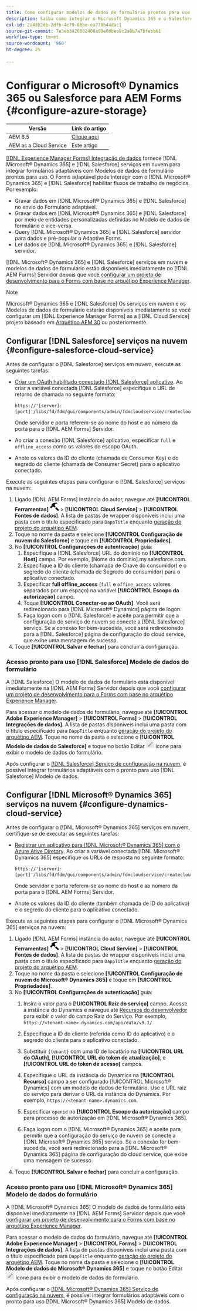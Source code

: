 ```yaml
---
title: Como configurar modelos de dados de formulário prontos para uso do Microsoft Dynamics 365 e Salesforce para o Adaptive Forms?
description: Saiba como integrar o Microsoft Dynamics 365 e o Salesforce ao Adaptive Forms.
exl-id: 2a43b2db-2dfb-4c79-88be-ea770b44dac1
source-git-commit: 7e3eb3426002408a90e08bee9c2a8b7a7bfebb61
workflow-type: tm+mt
source-wordcount: '960'
ht-degree: 2%

---
```


# Configurar o Microsoft® Dynamics 365 ou Salesforce para AEM Forms {#configure-azure-storage}

| Versão | Link do artigo |
| -------- | ---------------------------- |
| AEM 6.5 | [Clique aqui](https://experienceleague.adobe.com/docs/experience-manager-65/forms/form-data-model/oauth2-client-credentials-flow-for-server-to-server-integration.html) |
| AEM as a Cloud Service | Este artigo |

[[!DNL Experience Manager Forms] Integração de dados](data-integration.md) fornece [!DNL Microsoft® Dynamics 365] e [!DNL Salesforce] serviços em nuvem para integrar formulários adaptáveis com Modelos de dados de formulário prontos para uso. O Forms adaptável pode interagir com o [!DNL Microsoft® Dynamics 365] e [!DNL Salesforce] habilitar fluxos de trabalho de negócios. Por exemplo:

* Gravar dados em [!DNL Microsoft® Dynamics 365] e [!DNL Salesforce] no envio do Formulário adaptável.
* Gravar dados em [!DNL Microsoft® Dynamics 365] e [!DNL Salesforce] por meio de entidades personalizadas definidas no Modelo de dados de formulário e vice-versa.
* Query [!DNL Microsoft® Dynamics 365] e [!DNL Salesforce] servidor para dados e pré-popular o Adaptive Forms.
* Ler dados de [!DNL Microsoft® Dynamics 365] e [!DNL Salesforce] servidor.

[!DNL Microsoft® Dynamics 365] e [!DNL Salesforce] serviços em nuvem e modelos de dados de formulário estão disponíveis imediatamente no [!DNL AEM Forms] Servidor depois que você [configurar um projeto de desenvolvimento para o Forms com base no arquétipo Experience Manager](setup-local-development-environment.md#forms-cloud-service-local-development-environment).

>[!NOTE]
>
>Microsoft® Dynamics 365 e [!DNL Salesforce] Os serviços em nuvem e os Modelos de dados de formulário estarão disponíveis imediatamente se você configurar um [!DNL Experience Manager Forms] as a [!DNL Cloud Service] projeto baseado em [Arquétipo AEM 30](https://github.com/adobe/aem-project-archetype/releases/tag/aem-project-archetype-30) ou posteriormente.

## Configurar [!DNL Salesforce] serviços na nuvem {#configure-salesforce-cloud-service}

Antes de configurar o [!DNL Salesforce] serviços em nuvem, execute as seguintes tarefas:

* [Criar um OAuth habilitado conectado [!DNL Salesforce] aplicativo](https://help.salesforce.com/s/articleView?id=sf.connected_app_create_api_integration.htm&amp;type=5). Ao criar a variável conectada [!DNL Salesforce] especifique o URL de retorno de chamada no seguinte formato:

  ```
  https://'[server]:[port]'/libs/fd/fdm/gui/components/admin/fdmcloudservice/createcloudconfigwizard/cloudservices.html
  ```

  Onde servidor e porta referem-se ao nome do host e ao número da porta para o [!DNL AEM Forms] Servidor.

* Ao criar a conexão [!DNL Salesforce] aplicativo, especificar `full` e `offline_access` como os valores do escopo OAuth.

* Anote os valores da ID do cliente (chamada de Consumer Key) e do segredo do cliente (chamada de Consumer Secret) para o aplicativo conectado.

Execute as seguintes etapas para configurar o [!DNL Salesforce] serviços na nuvem:

1. Ligado [!DNL AEM Forms] instância do autor, navegue até **[!UICONTROL Ferramentas]** ![martelo](assets/hammer.png) > **[!UICONTROL Cloud Service]** > **[!UICONTROL Fontes de dados]**. A lista de pastas de wrapper disponíveis inclui uma pasta com o título especificado para `DappTitle`  enquanto [geração do projeto do arquétipo AEM](setup-local-development-environment.md#forms-cloud-service-local-development-environment).
1. Toque no nome da pasta e selecione **[!UICONTROL Configuração de nuvem do Salesforce]** e toque em **[!UICONTROL Propriedades]**.
1. No **[!UICONTROL Configurações de autenticação]** guia:
   1. Especifique a [!DNL Salesforce] URL do domínio no **[!UICONTROL Host]** campo. Por exemplo, [Nome do domínio].my.salesforce.com.
   1. Especifique a ID do cliente (chamada de Chave do consumidor) e o segredo do cliente (chamada de Segredo do consumidor) para o aplicativo conectado.
   1. Especificar **full offline_access** (`full` e `offine_access` valores separados por um espaço) na variável **[!UICONTROL Escopo da autorização]** campo.
   1. Toque **[!UICONTROL Conectar-se ao OAuth]**. Você será redirecionado para [!DNL Microsoft® Dynamics] página de logon.
   1. Faça logon com o [!DNL Salesforce] e aceite para permitir que a configuração do serviço de nuvem se conecte a [!DNL Salesforce] serviço. Se a conexão for bem-sucedida, você será redirecionado para a [!DNL Salesforce] página de configuração do cloud service, que exibe uma mensagem de sucesso.
1. Toque **[!UICONTROL Salvar e fechar]** para concluir a configuração.

### Acesso pronto para uso [!DNL Salesforce] Modelo de dados do formulário

A [!DNL Salesforce] O modelo de dados de formulário está disponível imediatamente na [!DNL AEM Forms] Servidor depois que você [configurar um projeto de desenvolvimento para o Forms com base no arquétipo Experience Manager](setup-local-development-environment.md#forms-cloud-service-local-development-environment).

Para acessar o modelo de dados do formulário, navegue até **[!UICONTROL Adobe Experience Manager]** > **[!UICONTROL Forms]** > **[!UICONTROL Integrações de dados]**. A lista de pastas disponíveis inclui uma pasta com o título especificado para `DappTitle`  enquanto [geração do projeto do arquétipo AEM](setup-local-development-environment.md#forms-cloud-service-local-development-environment). Toque no nome da pasta e selecione o **[!UICONTROL Modelo de dados do Salesforce]** e toque no botão Editar ![Editar](assets/edit.png) ícone para exibir o modelo de dados do formulário.

Após configurar o [[!DNL Salesforce] Serviço de configuração na nuvem](#configure-salesforce-cloud-service), é possível integrar formulários adaptáveis com o pronto para uso [!DNL Salesforce] Modelo de dados.

## Configurar [!DNL Microsoft® Dynamics 365] serviços na nuvem {#configure-dynamics-cloud-service}

Antes de configurar o [!DNL Microsoft® Dynamics 365] serviços em nuvem, certifique-se de executar as seguintes tarefas:

* [Registrar um aplicativo para [!DNL Microsoft® Dynamics 365] com o Azure Ative Diretory](https://docs.microsoft.com/en-us/powerapps/developer/data-platform/walkthrough-register-app-azure-active-directory). Ao criar a variável conectada [!DNL Microsoft® Dynamics 365] especifique os URLs de resposta no seguinte formato:

  ```
  https://'[server]:[port]'/libs/fd/fdm/gui/components/admin/fdmcloudservice/createcloudconfigwizard/cloudservices.html
  ```

  Onde servidor e porta referem-se ao nome do host e ao número da porta para o [!DNL AEM Forms] Servidor.

* Anote os valores da ID do cliente (também chamada de ID do aplicativo) e o segredo do cliente para o aplicativo conectado.

Execute as seguintes etapas para configurar o [!DNL Microsoft® Dynamics 365] serviços na nuvem:

1. Ligado [!DNL AEM Forms] instância do autor, navegue até **[!UICONTROL Ferramentas]** ![martelo](assets/hammer.png) > **[!UICONTROL Cloud Service]** > **[!UICONTROL Fontes de dados]**. A lista de pastas de wrapper disponíveis inclui uma pasta com o título especificado para `DappTitle`  enquanto [geração do projeto do arquétipo AEM](setup-local-development-environment.md#forms-cloud-service-local-development-environment).
1. Toque no nome da pasta e selecione **[!UICONTROL Configuração de nuvem do Microsoft® Dynamics 365]** e toque em **[!UICONTROL Propriedades]**.
1. No **[!UICONTROL Configurações de autenticação]** guia:
   1. Insira o valor para o **[!UICONTROL Raiz do serviço]** campo. Acesse a instância do Dynamics e navegue até [Recursos do desenvolvedor](https://docs.microsoft.com/en-us/powerapps/developer/data-platform/view-download-developer-resources) para exibir o valor do campo Raiz do Serviço. Por exemplo, `https://<tenant-name>.dynamics.com/api/data/v9.1/`
   1. Especifique a ID do cliente (referida como ID do aplicativo) e o segredo do cliente para o aplicativo conectado.
   1. Substituir `{tenant}` com uma ID de locatário na **[!UICONTROL URL do OAuth]**, **[!UICONTROL URL do token de atualização]**, e **[!UICONTROL URL do token de acesso]** campos.
   1. Especifique o URL da instância do Dynamics na **[!UICONTROL Recurso]** campo a ser configurado [!UICONTROL Microsoft® Dynamics] com um modelo de dados de formulário. Use o URL raiz do serviço para derivar o URL da instância do Dynamics. Por exemplo, `https://<tenant-name>.dynamics.com`.

   1. Especificar `openid` no **[!UICONTROL Escopo da autorização]** campo para processo de autorização em [!DNL Microsoft® Dynamics 365].
   1. Faça logon com o [!DNL Microsoft® Dynamics 365] e aceite para permitir que a configuração do serviço de nuvem se conecte a [!DNL Microsoft® Dynamics 365] serviço. Se a conexão for bem-sucedida, você será redirecionado para a [!DNL Microsoft® Dynamics 365] página de configuração do cloud service, que exibe uma mensagem de sucesso.
1. Toque **[!UICONTROL Salvar e fechar]** para concluir a configuração.

### Acesso pronto para uso [!DNL Microsoft® Dynamics 365] Modelo de dados do formulário

A [!DNL Microsoft® Dynamics 365] O modelo de dados de formulário está disponível imediatamente na [!DNL AEM Forms] Servidor depois que você [configurar um projeto de desenvolvimento para o Forms com base no arquétipo Experience Manager](setup-local-development-environment.md##forms-cloud-service-local-development-environment).

Para acessar o modelo de dados do formulário, navegue até **[!UICONTROL Adobe Experience Manager]** > **[!UICONTROL Forms]** > **[!UICONTROL Integrações de dados]**. A lista de pastas disponíveis inclui uma pasta com o título especificado para `DappTitle`  enquanto [geração do projeto do arquétipo AEM](setup-local-development-environment.md#forms-cloud-service-local-development-environment). Toque no nome da pasta e selecione o **[!UICONTROL Modelo de dados do Microsoft® Dynamics 365]** e toque no botão Editar ![Editar](assets/edit.png) ícone para exibir o modelo de dados do formulário.

Após configurar o [[!DNL Microsoft® Dynamics 365] Serviço de configuração na nuvem](#configure-dynamics-cloud-service), é possível integrar formulários adaptáveis com o pronto para uso [!DNL Microsoft® Dynamics 365] Modelo de dados.
